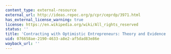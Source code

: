 ```yaml
---
content_type: external-resource
external_url: http://ideas.repec.org/p/cpr/ceprdp/3971.html
has_external_license_warning: true
license: https://en.wikipedia.org/wiki/All_rights_reserved
status: ''
title: 'Contracting with Optimistic Entrepreneurs: Theory and Evidence'
uid: 076658ae-2190-4633-a8e2-af5dad83e86e
wayback_url: ''
---
```

